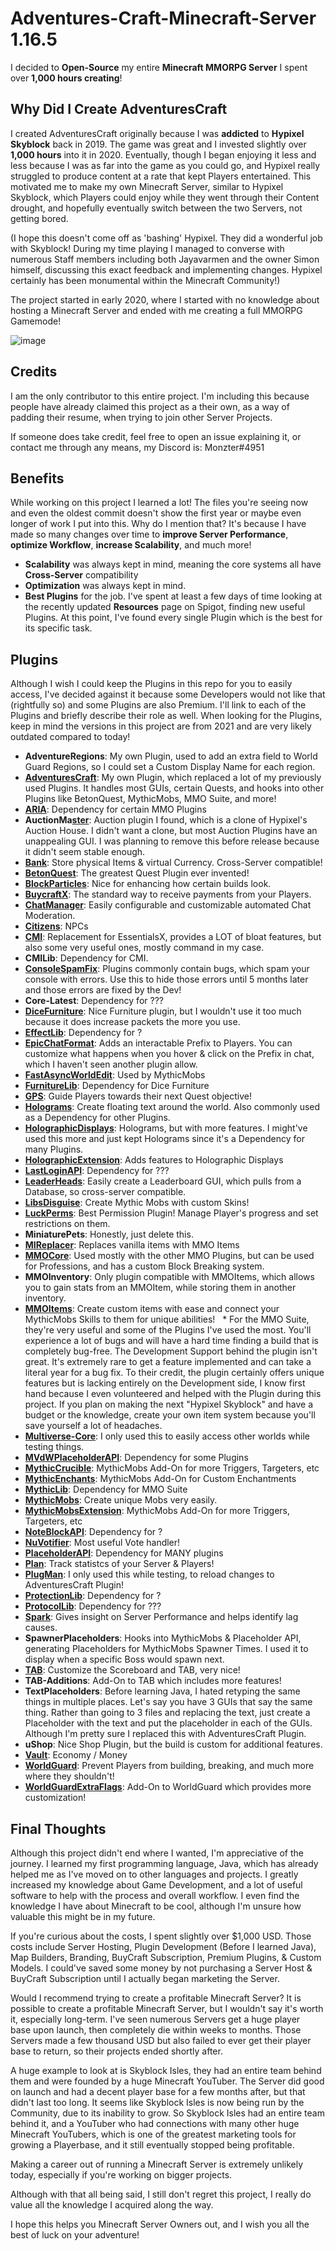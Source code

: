 # Adventures-Craft-Minecraft-Server 1.16.5
I decided to **Open-Source** my entire **Minecraft MMORPG Server** I spent over **1,000 hours creating**!

## Why Did I Create AdventuresCraft
I created AdventuresCraft originally because I was **addicted** to **Hypixel Skyblock** back in 2019. The game was great and I invested slightly over **1,000 hours** into it in 2020. Eventually, though I began enjoying it less and less because I was as far into the game as you could go, and Hypixel really struggled to produce content at a rate that kept Players entertained. This motivated me to make my own Minecraft Server, similar to Hypixel Skyblock, which Players could enjoy while they went through their Content drought, and hopefully eventually switch between the two Servers, not getting bored.

(I hope this doesn't come off as 'bashing' Hypixel. They did a wonderful job with Skyblock! During my time playing I managed to converse with numerous Staff members including both Jayavarmen and the owner Simon himself, discussing this exact feedback and implementing changes. Hypixel certainly has been monumental within the Minecraft Community!)

The project started in early 2020, where I started with no knowledge about hosting a Minecraft Server and ended with me creating a full MMORPG Gamemode!

![image](https://user-images.githubusercontent.com/36930553/158351562-4ecbd0db-7341-4cfa-86b8-c1bf949585cd.png)

## Credits
I am the only contributor to this entire project. I'm including this because people have already claimed this project as a their own, as a way of padding their resume, when trying to join other Server Projects.

If someone does take credit, feel free to open an issue explaining it, or contact me through any means, my Discord is: Monzter#4951

## Benefits
While working on this project I learned a lot! The files you're seeing now and even the oldest commit doesn't show the first year or maybe even longer of work I put into this. Why do I mention that? It's because I have made so many changes over time to **improve Server Performance**, **optimize Workflow**, **increase Scalability**, and much more!

* **Scalability** was always kept in mind, meaning the core systems all have **Cross-Server** compatibility
* **Optimization** was always kept in mind. 
* **Best Plugins** for the job. I've spent at least a few days of time looking at the recently updated **Resources** page on Spigot, finding new useful Plugins. At this point, I've found every single Plugin which is the best for its specific task.

## Plugins
Although I wish I could keep the Plugins in this repo for you to easily access, I've decided against it because some Developers would not like that (rightfully so) and some Plugins are also Premium. I'll link to each of the Plugins and briefly describe their role as well. When looking for the Plugins, keep in mind the versions in this project are from 2021 and are very likely outdated compared to today!

* **AdventureRegions**: My own Plugin, used to add an extra field to World Guard Regions, so I could set a Custom Display Name for each region.
* **[AdventuresCraft](https://github.com/Dancull47/AdventuresCraft-Plugin)**: My own Plugin, which replaced a lot of my previously used Plugins. It handles most GUIs, certain Quests, and hooks into other Plugins like BetonQuest, MythicMobs, MMO Suite, and more!
* **[ARIA](https://www.spigotmc.org/resources/a-nother-r-eally-i-nconvenient-a-pi.80188/)**: Dependency for certain MMO Plugins
* **AuctionMa[ster](https://www.spigotmc.org/resources/auctionmaster-redirect-link.76072/)**: Auction plugin I found, which is a clone of Hypixel's Auction House. I didn't want a clone, but most Auction Plugins have an unappealing GUI. I was planning to remove this before release because it didn't seem stable enough.
* **[Bank](https://www.spigotmc.org/resources/bank-1-18-sale-20-off.3556/)**: Store physical Items & virtual Currency. Cross-Server compatible!
* **[BetonQuest](https://www.spigotmc.org/resources/betonquest-all-your-adventure-supplies-versatile-quests-in-depth-conversations.2117/)**: The greatest Quest Plugin ever invented!
* **[BlockParticles](https://www.spigotmc.org/resources/block-particles.13877/)**: Nice for enhancing how certain builds look.
* **[BuycraftX](https://www.spigotmc.org/resources/buycraft.336/)**: The standard way to receive payments from your Players.
* **[ChatManager](https://www.spigotmc.org/resources/chat-manager-1-7-1-18-30-features-and-40-commands.52245/)**: Easily configurable and customizable automated Chat Moderation.
* **[Citizens](https://www.spigotmc.org/resources/citizens.13811/)**: NPCs
* **[CMI](https://www.spigotmc.org/resources/cmi-298-commands-insane-kits-portals-essentials-economy-mysql-sqlite-much-more.3742/)**: Replacement for EssentialsX, provides a LOT of bloat features, but also some very useful ones, mostly command in my case.
* **CMILib**: Dependency for CMI.
* **[ConsoleSpamFix](https://www.spigotmc.org/resources/console-spam-fix.18410/)**: Plugins commonly contain bugs, which spam your console with errors. Use this to hide those errors until 5 months later and those errors are fixed by the Dev!
* **Core-Latest**: Dependency for ???
* **[DiceFurniture](https://www.spigotmc.org/resources/dicefurniture-plugin-m%C3%B6bel-plugin.6006/)**: Nice Furniture plugin, but I wouldn't use it too much because it does increase packets the more you use.
* **[EffectLib](https://dev.bukkit.org/projects/effectlib)**: Dependency for ?
* **[EpicChatFormat](https://www.spigotmc.org/resources/epicchatformat-hex-color-support-1-8-1-16.56996/)**: Adds an interactable Prefix to Players. You can customize what happens when you hover & click on the Prefix in chat, which I haven't seen another plugin allow.
* **[FastAsyncWorldEdit](https://www.spigotmc.org/resources/fast-async-worldedit.13932/)**: Used by MythicMobs
* **[FurnitureLib](https://www.spigotmc.org/resources/furniturelibary-protectionlib.9368/)**: Dependency for Dice Furniture
* **[GPS](https://www.spigotmc.org/resources/gps-1-9-1-18-global-positioning-system-for-your-server.53672/)**: Guide Players towards their next Quest objective!
* **[Holograms](https://www.spigotmc.org/resources/holograms.4924/)**: Create floating text around the world. Also commonly used as a Dependency for other Plugins.
* **[HolographicDisplays](https://dev.bukkit.org/projects/holographic-displays)**: Holograms, but with more features. I might've used this more and just kept Holograms since it's a Dependency for many Plugins.
* **[HolographicExtension](https://www.spigotmc.org/resources/holographicextension.18461/)**: Adds features to Holographic Displays
* **[LastLoginAPI](https://www.spigotmc.org/resources/lastloginapi-api-to-handle-player-names-and-login-timestamps.66348/)**: Dependency for ???
* **[LeaderHeads](https://www.spigotmc.org/resources/leaderheads.2079/)**: Easily create a Leaderboard GUI, which pulls from a Database, so cross-server compatible.
* **[LibsDisguise](https://www.spigotmc.org/resources/libs-disguises-free.81/)**: Create Mythic Mobs with custom Skins!
* **[LuckPerms](https://luckperms.net/)**: Best Permission Plugin! Manage Player's progress and set restrictions on them.
* **MiniaturePets**: Honestly, just delete this. 
* **[MIReplacer](https://www.spigotmc.org/resources/mireplacer2-requires-mmoitems.70961/)**: Replaces vanilla items with MMO Items
* **[MMOCore](https://www.spigotmc.org/resources/mmocore.70575/)**: Used mostly with the other MMO Plugins, but can be used for Professions, and has a custom Block Breaking system.
* **MMOInventory**: Only plugin compatible with MMOItems, which allows you to gain stats from an MMOItem, while storing them in another inventory.
* **[MMOItems](https://www.spigotmc.org/resources/mmoitems-premium.39267/)**: Create custom items with ease and connect your MythicMobs Skills to them for unique abilities!
  * For the MMO Suite, they're very useful and some of the Plugins I've used the most. You'll experience a lot of bugs and will have a hard time finding a build that is completely bug-free. The Development Support behind the plugin isn't great. It's extremely rare to get a feature implemented and can take a literal year for a bug fix. To their credit, the plugin certainly offers unique features but is lacking entirely on the Development side, I know first hand because I even volunteered and helped with the Plugin during this project. If you plan on making the next "Hypixel Skyblock" and have a budget or the knowledge, create your own item system because you'll save yourself a lot of headaches.
* **[Multiverse-Core](https://dev.bukkit.org/projects/multiverse-core)**: I only used this to easily access other worlds while testing things.
* **[MVdWPlaceholderAPI](https://www.spigotmc.org/resources/mvdwplaceholderapi.11182/)**: Dependency for some Plugins
* **[MythicCrucible](https://mythiccraft.io/index.php?resources/crucible-create-unbelievable-mythic-items.2/)**: MythicMobs Add-On for more Triggers, Targeters, etc
* **[MythicEnchants](https://mythiccraft.io/index.php?resources/mythicenchantments-early-access.397/)**: MythicMobs Add-On for Custom Enchantments
* **[MythicLib](https://mythiccraft.io/index.php?resources/mythiclib.403/)**: Dependency for MMO Suite
* **[MythicMobs](https://www.spigotmc.org/resources/%E2%9A%94-mythicmobs-free-version-%E2%96%BAthe-1-custom-mob-creator%E2%97%84.5702/)**: Create unique Mobs very easily.
* **[MythicMobsExtension](https://www.spigotmc.org/resources/mythicmobsextension.51884/)**: MythicMobs Add-On for more Triggers, Targeters, etc
* **[NoteBlockAPI](https://www.spigotmc.org/resources/noteblockapi.19287/)**: Dependency for ?
* **[NuVotifier](https://www.spigotmc.org/resources/nuvotifier.13449/)**: Most useful Vote handler!
* **[PlaceholderAPI](https://www.spigotmc.org/resources/placeholderapi.6245/)**: Dependency for MANY plugins
* **[Plan](https://www.spigotmc.org/resources/plan-player-analytics.32536/)**: Track statistcs of your Server & Players!
* **[PlugMan](https://www.spigotmc.org/resources/plugmanx.88135/)**: I only used this while testing, to reload changes to AdventuresCraft Plugin!
* **[ProtectionLib](https://www.spigotmc.org/resources/furniturelibary-protectionlib.9368/)**: Dependency for ?
* **[ProtocolLib](https://www.spigotmc.org/resources/protocollib.1997/)**: Dependency for ???
* **[Spark](https://www.spigotmc.org/resources/spark.57242/)**: Gives insight on Server Performance and helps identify lag causes.
* **SpawnerPlaceholders**: Hooks into MythicMobs & Placeholder API, generating Placeholders for MythicMobs Spawner Times. I used it to display when a specific Boss would spawn next.
* **[TAB](https://www.spigotmc.org/resources/tab.1448/)**: Customize the Scoreboard and TAB, very nice!
* **TAB-Additions**: Add-On to TAB which includes more features!
* **TextPlaceholders**: Before learning Java, I hated retyping the same things in multiple places. Let's say you have 3 GUIs that say the same thing. Rather than going to 3 files and replacing the text, just create a Placeholder with the text and put the placeholder in each of the GUIs. Although I'm pretty sure I replaced this with AdventuresCraft Plugin.
* **uShop**: Nice Shop Plugin, but the build is custom for additional features.
* **[Vault](https://www.spigotmc.org/resources/vault.34315/)**: Economy / Money
* **[WorldGuard](https://dev.bukkit.org/projects/worldguard)**: Prevent Players from building, breaking, and much more where they shouldn't!
* **[WorldGuardExtraFlags](https://www.spigotmc.org/resources/worldguard-extra-flags.4823/)**: Add-On to WorldGuard which provides more customization!

## Final Thoughts
Although this project didn't end where I wanted, I'm appreciative of the journey. I learned my first programming language, Java, which has already helped me as I've moved on to other languages and projects. I greatly increased my knowledge about Game Development, and a lot of useful software to help with the process and overall workflow. I even find the knowledge I have about Minecraft to be cool, although I'm unsure how valuable this might be in my future.

If you're curious about the costs, I spent slightly over $1,000 USD. Those costs include Server Hosting, Plugin Development (Before I learned Java), Map Builders, Branding, BuyCraft Subscription, Premium Plugins, & Custom Models. I could've saved some money by not purchasing a Server Host & BuyCraft Subscription until I actually began marketing the Server.

Would I recommend trying to create a profitable Minecraft Server? It is possible to create a profitable Minecraft Server, but I wouldn't say it's worth it, especially long-term. I've seen numerous Servers get a huge player base upon launch, then completely die within weeks to months. Those Servers made a few thousand USD but also failed to ever get their player base to return, so their projects ended shortly after.

A huge example to look at is Skyblock Isles, they had an entire team behind them and were founded by a huge Minecraft YouTuber. The Server did good on launch and had a decent player base for a few months after, but that didn't last too long. It seems like Skyblock Isles is now being run by the Community, due to its inability to grow. So Skyblock Isles had an entire team behind it, and a YouTuber who had connections with many other huge Minecraft YouTubers, which is one of the greatest marketing tools for growing a Playerbase, and it still eventually stopped being profitable.

Making a career out of running a Minecraft Server is extremely unlikely today, especially if you're working on bigger projects.

Although with that all being said, I still don't regret this project, I really do value all the knowledge I acquired along the way.

I hope this helps you Minecraft Server Owners out, and I wish you all the best of luck on your adventure! 
